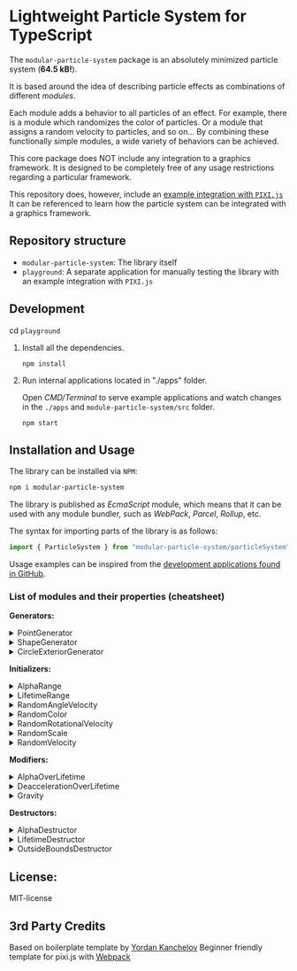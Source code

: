 <!---
This README is displayed in the front page of GitHub page
--->

# Lightweight Particle System for TypeScript

The `modular-particle-system` package is an absolutely minimized particle system (**64.5 kB!**).

It is based around the idea of describing particle effects as combinations of different _modules_.

Each module adds a behavior to all particles of an effect.
For example, there is a module which randomizes the color of particles.
Or a module that assigns a random velocity to particles, and so on...
By combining these functionally simple modules, a wide variety of behaviors can be achieved.

This core package does NOT include any integration to a graphics framework.
It is designed to be completely free of any usage restrictions regarding a particular framework.

This repository does, however, include an [example integration with `PIXI.js`](https://github.com/Risto-Paasivirta/ParticleSystem/tree/nk/singleplayer/playground/apps/helpers/renderer/renderer.ts)
It can be referenced to learn how the particle system can be integrated with a graphics framework.

## Repository structure

- `modular-particle-system`: The library itself
- `playground`: A separate application for manually testing the library with an example integration with `PIXI.js`

## Development

cd `playground`

1. Install all the dependencies.

   ```
   npm install
   ```

2. Run internal applications located in "./apps" folder.

   Open _CMD/Terminal_ to serve example applications and watch changes in the `./apps` and `module-particle-system/src` folder.

   ```
   npm start
   ```

## Installation and Usage

The library can be installed via `NPM`:

```bash
npm i modular-particle-system
```

The library is published as _EcmaScript_ module, which means that it can be used with any module bundler, such as _WebPack_, _Parcel_, _Rollup_, etc.

The syntax for importing parts of the library is as follows:

```js
import { ParticleSystem } from "modular-particle-system/particleSystem";
```

Usage examples can be inspired from the [development applications found in GitHub](https://github.com/Risto-Paasivirta/ParticleSystem/tree/nk/singleplayer/playground/apps).

### List of modules and their properties (cheatsheet)

**Generators:**

<details><summary>PointGenerator</summary>

   - `interval: number`
   - `position: Position`

</details>

<details><summary>ShapeGenerator</summary>

   - `interval: number`
   - `shape: Shape`

</details>

<details><summary>CircleExteriorGenerator</summary>

   - `interval: number`
   - `center: Position`
   - `radius: number`
   - `nextParticleAngle: number`
   - `angleStep: number`

</details>

**Initializers:**

<details><summary>AlphaRange</summary>

   - `min: number`
   - `max: number`

</details>

<details><summary>LifetimeRange</summary>

   - `min: number`
   - `max: number`

</details>

<details><summary>RandomAngleVelocity</summary>

   - `min: number`
   - `max: number`

</details>

<details><summary>RandomColor</summary>

   - `palette: Color[]`

</details>

<details><summary>RandomRotationalVelocity</summary>

   - `min: number`
   - `max: number`

</details>

<details><summary>RandomScale</summary>

   - `min: number`
   - `max: number`

</details>

<details><summary>RandomVelocity</summary>

   - `randomX: Range`
   - `randomY: Range`

</details>

**Modifiers:**

<details><summary>AlphaOverLifetime</summary>

   - `easing: EasingFunction`

</details>

<details><summary>DeaccelerationOverLifetime</summary>

   - `easing: EasingFunction`

</details>

<details><summary>Gravity</summary>

   - `strength: number`

</details>

**Destructors:**

<details><summary>AlphaDestructor</summary>

</details>

<details><summary>LifetimeDestructor</summary>

</details>

<details><summary>OutsideBoundsDestructor</summary>

   - `bounds: Shape`

</details>

## License:

MIT-license

## 3rd Party Credits

Based on boilerplate template by [Yordan Kanchelov](https://github.com/yordan-kanchelov/pixi-typescript-boilerplate)
Beginner friendly template for pixi.js with [Webpack](https://webpack.js.org/)
